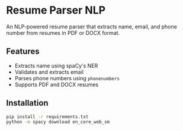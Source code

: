# Resume Parser NLP

An NLP-powered resume parser that extracts name, email, and phone number from resumes in PDF or DOCX format.

## Features

- Extracts name using spaCy's NER
- Validates and extracts email
- Parses phone numbers using `phonenumbers`
- Supports PDF and DOCX resumes

## Installation

```bash
pip install -r requirements.txt
python -m spacy download en_core_web_sm
